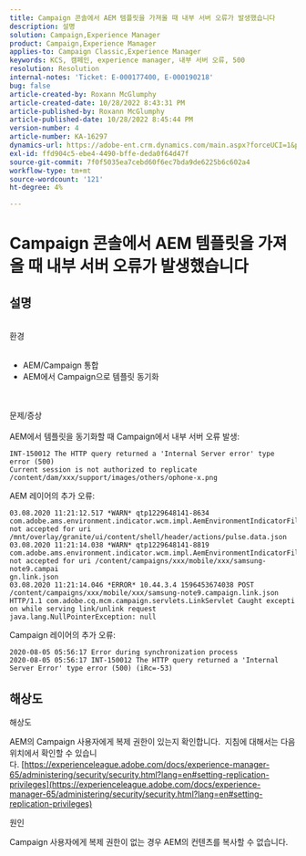 ```yaml
---
title: Campaign 콘솔에서 AEM 템플릿을 가져올 때 내부 서버 오류가 발생했습니다
description: 설명
solution: Campaign,Experience Manager
product: Campaign,Experience Manager
applies-to: Campaign Classic,Experience Manager
keywords: KCS, 캠페인, experience manager, 내부 서버 오류, 500
resolution: Resolution
internal-notes: 'Ticket: E-000177400, E-000190218'
bug: false
article-created-by: Roxann McGlumphy
article-created-date: 10/28/2022 8:43:31 PM
article-published-by: Roxann McGlumphy
article-published-date: 10/28/2022 8:45:44 PM
version-number: 4
article-number: KA-16297
dynamics-url: https://adobe-ent.crm.dynamics.com/main.aspx?forceUCI=1&pagetype=entityrecord&etn=knowledgearticle&id=c000ad2d-0157-ed11-bba2-6045bd006b25
exl-id: ffd904c5-ebe4-4490-bffe-deda0f64d47f
source-git-commit: 7f0f5035ea7cebd60f6ec7bda9de6225b6c602a4
workflow-type: tm+mt
source-wordcount: '121'
ht-degree: 4%

---
```


# Campaign 콘솔에서 AEM 템플릿을 가져올 때 내부 서버 오류가 발생했습니다

## 설명

<br>환경<br><br>
- AEM/Campaign 통합
- AEM에서 Campaign으로 템플릿 동기화

<br><br>문제/증상<br><br>
AEM에서 템플릿을 동기화할 때 Campaign에서 내부 서버 오류 발생:


```
INT-150012 The HTTP query returned a 'Internal Server error' type error (500)
Current session is not authorized to replicate /content/dam/xxx/support/images/others/ophone-x.png
```


AEM 레이어의 추가 오류:


```
03.08.2020 11:21:12.517 *WARN* qtp1229648141-8634 com.adobe.ams.environment.indicator.wcm.impl.AemEnvironmentIndicatorFilter not accepted for uri /mnt/overlay/granite/ui/content/shell/header/actions/pulse.data.json
03.08.2020 11:21:14.038 *WARN* qtp1229648141-8819 com.adobe.ams.environment.indicator.wcm.impl.AemEnvironmentIndicatorFilter not accepted for uri /content/campaigns/xxx/mobile/xxx/samsung-note9.campai
gn.link.json
03.08.2020 11:21:14.046 *ERROR* 10.44.3.4 1596453674038 POST /content/campaigns/xxx/mobile/xxx/samsung-note9.campaign.link.json HTTP/1.1 com.adobe.cq.mcm.campaign.servlets.LinkServlet Caught excepti
on while serving link/unlink request
java.lang.NullPointerException: null
```


Campaign 레이어의 추가 오류:


```
2020-08-05 05:56:17 Error during synchronization process
2020-08-05 05:56:17 INT-150012 The HTTP query returned a 'Internal Server Error' type error (500) (iRc=-53)
```





## 해상도


해상도

AEM의 Campaign 사용자에게 복제 권한이 있는지 확인합니다.  지침에 대해서는 다음 위치에서 확인할 수 있습니다. [https://experienceleague.adobe.com/docs/experience-manager-65/administering/security/security.html?lang=en#setting-replication-privileges](https://experienceleague.adobe.com/docs/experience-manager-65/administering/security/security.html?lang=en#setting-replication-privileges)

원인

Campaign 사용자에게 복제 권한이 없는 경우 AEM의 컨텐츠를 복사할 수 없습니다.
